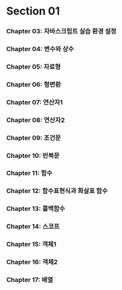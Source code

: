 # Section 01

### Chapter 03: 자바스크립트 실습 환경 설정

### Chapter 04: 변수와 상수

### Chapter 05: 자료형

### Chapter 06: 형변환

### Chapter 07: 연산자1

### Chapter 08: 연산자2

### Chapter 09: 조건문

### Chapter 10: 반복문

### Chapter 11: 함수

### Chapter 12: 함수표현식과 화살표 함수

### Chapter 13: 콜백함수

### Chapter 14: 스코프

### Chapter 15: 객체1

### Chapter 16: 객체2

### Chapter 17: 배열
